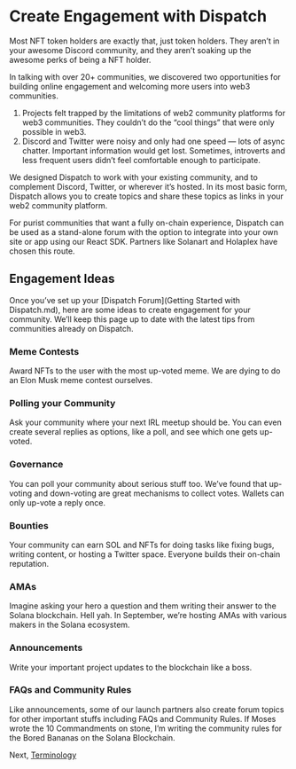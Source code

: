 # Create Engagement with Dispatch

Most NFT token holders are exactly that, just token holders. They aren’t in your awesome Discord community, and they aren’t soaking up the awesome perks of being a NFT holder. 

In talking with over 20+ communities, we discovered two opportunities for building online engagement and welcoming more users into web3 communities. 

1. Projects felt trapped by the limitations of web2 community platforms for web3 communities. They couldn’t do the “cool things” that were only possible in web3.
2. Discord and Twitter were noisy and only had one speed — lots of async chatter. Important information would get lost. Sometimes, introverts and less frequent users didn’t feel comfortable enough to participate. 

We designed Dispatch to work with your existing community, and to complement Discord, Twitter, or wherever it’s hosted. In its most basic form, Dispatch allows you to create topics and share these topics as links in your web2 community platform. 

For purist communities that want a fully on-chain experience, Dispatch can be used as a stand-alone forum with the option to integrate into your own site or app using our React SDK. Partners like Solanart and Holaplex have chosen this route. 

## Engagement Ideas

Once you’ve set up your [Dispatch Forum](Getting Started with Dispatch.md), here are some ideas to create engagement for your community. We’ll keep this page up to date with the latest tips from communities already on Dispatch. 

### Meme Contests

Award NFTs to the user with the most up-voted meme. We are dying to do an Elon Musk meme contest ourselves. 

### Polling your Community

Ask your community where your next IRL meetup should be. You can even create several replies as options, like a poll, and see which one gets up-voted.  

### Governance

You can poll your community about serious stuff too. We’ve found that up-voting and down-voting are great mechanisms to collect votes. Wallets can only up-vote a reply once. 

### Bounties

Your community can earn SOL and NFTs for doing tasks like fixing bugs, writing content, or hosting a Twitter space. Everyone builds their on-chain reputation. 

### AMAs

Imagine asking your hero a question and them writing their answer to the Solana blockchain. Hell yah. In September, we’re hosting AMAs with various makers in the Solana ecosystem. 

### Announcements

Write your important project updates to the blockchain like a boss. 

### FAQs and Community Rules

Like announcements, some of our launch partners also create forum topics for other important stuffs including FAQs and Community Rules. If Moses wrote the 10 Commandments on stone, I’m writing the community rules for the Bored Bananas on the Solana Blockchain.

 

Next, [Terminology](Terminology)